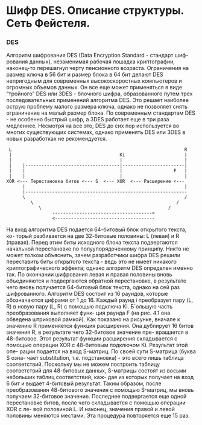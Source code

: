 # Шифр DES. Описание структуры. Cеть Фейстеля.

### DES

Алгоритм шифрования DES (Data Encryption Standard - стандарт шиф- рования данных), незаменимая рабочая лошадка криптографии, наконец-то перешагнул черту пенсионного возраста. Ограничения на размер ключа в 56 бит и размер блока в 64 бит делают DES непригодным для современных высокоскоростных компьютеров и огромных объемов данных. Он все еще может применяться в виде “тройного” DES или 3DES - блочного шифра, образованного путем трех последовательных применений алгоритма DES. Это решает наиболее острую проблему малого размера ключа, однако не позволяет снять ограничение на малый размер блока. По современным стандартам DES - не особенно быстрый шифр, а 3DES работает еще в три раза медленнее. Несмотря на все это, DES до сих пор используется во многих существующих системах, однако применять DES или 3DES в новых разработках не рекомендуется.

```
 L                                                                R  
 |                                        Ki                      |
 |                                        |                       |
 |    |-----------------------------------|-----------------------| 
 |    |                                   |                   F   |
 |    |                                   |                       |
XOR <--- Перестановка битов <--- S  <--- XOR  <--- Расширение <---
      |                                                           |  
      |------------------------------------------------------------
      \                                                           / 
         \                                                     /
            \                                               /
                 ------------------------------------->          
                 <-------------------------------------
```

На вход алгоритма DES подается 64-битовый блок открытого текста, ко- торый разбивается на две 32-битовые половины: L (левая) и R (правая). Перед этим биты исходного блока текста подвергаются начальной перестановке по полуупорядоченному принципу. Никто не может толком объяснить, зачем разработчики шифра DES решили переставить биты открытого текста - ведь это не имеет никакого криптографического эффекта; однако алгоритм DES определен именно так. По окончании шифрования левая и правая половины вновь объединяются и подвергаются обратной перестановке, в результате чего вновь получается 64-битовый блок текста, однако на сей раз шифрованного.
Алгоритм DES состоит из 16 раундов, которые обозначаются цифрами от 1 до 16. Каждый раунд i преобразует пару (L, R) в новую пару (L, R) с помощью подключа Ki. Б´ольшую часть преобразования выполняет функ- ция раунда F (на рис. 4.1 она обведена штриховой рамкой). Как показано на рисунке, вначале к значению R применяется функция расширения. Она дублирует 16 битов значения R, в результате чего 32-битовое значение пре- вращается в 48-битовое. Этот результат функции расширения складывается с помощью операции XOR с 48-битовым подключом Ki. Результат этой опе- рации подается на вход S-матриц. По своей сути S-матрица (буква S озна- чает substitution, т.е. подстановка) - это всего лишь таблица соответствий. Поскольку мы не можем построить таблицу соответствий для 48-битовых данных, S-матрицы состоят из восьми небольших таблиц соответствий, каж- дая из которых получает на вход 6 бит и выдает 4-битовый результат. Таким образом, после преобразования 48-битового значения с помощью S-матриц, мы вновь получаем 32-битовое значение. Последнее подвергается еще одной перестановке битов, после чего складывается с помощью операции XOR с ле- вой половиной L. И наконец, значения правой и левой половины меняются местами. Эта процедура повторяется еще 15 раз.









